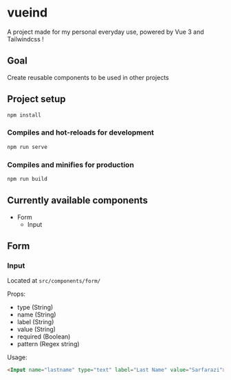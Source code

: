 # vueind

A project made for my personal everyday use, powered by Vue 3 and Tailwindcss !

## Goal

Create reusable components to be used in other projects

## Project setup

```bash
npm install
```

### Compiles and hot-reloads for development

```bash
npm run serve
```

### Compiles and minifies for production

```bash
npm run build
```

## Currently available components

- Form
  - Input

## Form

### Input

Located at ` src/components/form/ `

Props:

- type (String)
- name (String)
- label (String)
- value (String)
- required (Boolean)
- pattern (Regex string)

Usage:

```HTML
<Input name="lastname" type="text" label="Last Name" value="Sarfarazi"></Input>
```
